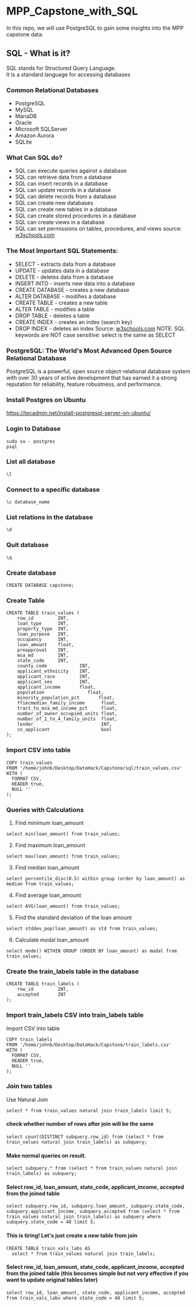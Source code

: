 # MPP_Capstone_with_SQL
In this repo, we will use PostgreSQL to gain some insights into the MPP capstone data. 

## SQL - What is it?
SQL stands for Structured Query Language.   
It is a standard language for accessing databases

### Common Relational Databases
  * PostgreSQL
  * MySQL
  * MariaDB
  * Oracle
  * Microsoft SQLServer
  * Amazon Aurora
  * SQLite

### What Can SQL do?
  * SQL can execute queries against a database
  * SQL can retrieve data from a database
  * SQL can insert records in a database
  * SQL can update records in a database
  * SQL can delete records from a database
  * SQL can create new databases
  * SQL can create new tables in a database
  * SQL can create stored procedures in a database
  * SQL can create views in a database
  * SQL can set permissions on tables, procedures, and views
source: [w3schools.com](https://www.w3schools.com/sql/sql_intro.asp)

### The Most Important SQL Statements:
  * SELECT - extracts data from a database
  * UPDATE - updates data in a database
  * DELETE - deletes data from a database
  * INSERT INTO - inserts new data into a database
  * CREATE DATABASE - creates a new database
  * ALTER DATABASE - modifies a database
  * CREATE TABLE - creates a new table
  * ALTER TABLE - modifies a table
  * DROP TABLE - deletes a table
  * CREATE INDEX - creates an index (search key)
  * DROP INDEX - deletes an index
Source: [w3schools.com](https://www.w3schools.com/whatis/whatis_sql.asp) 
NOTE: SQL keywords are NOT case sensitive: select is the same as SELECT


### PostgreSQL: The World's Most Advanced Open Source Relational Database
PostgreSQL is a powerful, open source object-relational database system with over 30 years of active development that has earned it a strong reputation for reliability, feature robustness, and performance.

### Install Postgres on Ubuntu
https://tecadmin.net/install-postgresql-server-on-ubuntu/


### Login to Database 
```{bash}
sudo su - postgres
psql
```

### List all database
```{sql}
\l
```
### Connect to a specific database
```{sql}
\c database_name
```

### List relations in the database
```{sql}
\d 
```
### Quit database
```{sql}
\q
```

### Create database 
```{sql}
CREATE DATABASE capstone;
```
### Create Table
```{sql}
CREATE TABLE train_values (
    row_id         INT,
    loan_type      INT,
    property_type  INT,
    loan_purpose   INT,
    occupancy      INT,
    loan_amount    float,
    preapproval    INT,
    msa_md         INT,
    state_code     INT,
    county_code            INT,
    applicant_ethnicity    INT,
    applicant_race         INT,
    applicant_sex          INT,
    applicant_income       float,
    population                float,
    minority_population_pct       float,
    ffiecmedian_family_income      float,
    tract_to_msa_md_income_pct     float,
    number_of_owner_occupied_units float,
    number_of_1_to_4_family_units  float,
    lender                         INT,
    co_applicant                   bool
);
```
### Import CSV into table
```{sql}
COPY train_values
FROM '/home/johnb/Desktop/DataHack/Capstone/sql/train_values.csv'
WITH (
  FORMAT CSV,
  HEADER true,
  NULL ''
);
```
### Queries with Calculations
1. Find minimum loan_amount
```{sql}
select min(loan_amount) from train_values;
```
2. Find maximum loan_amount
```{sql}
select max(loan_amount) from train_values;
```
3. Find median loan_amount
```{sql}
select percentile_disc(0.5) within group (order by loan_amount) as median from train_values;
```
4. Find average loan_amount
```{sql}
select AVG(loan_amount) from train_values;
```
5. Find the standard deviation of the loan amount
```{sql}
select stddev_pop(loan_amount) as std from train_values;
```
6. Calculate modal loan_amount
```{sql}
select mode() WITHIN GROUP (ORDER BY loan_amount) as modal from train_values;

```

### Create the train_labels table in the database
```{sql}
CREATE TABLE train_labels (
    row_id         INT,
    accepted       INT
);
```

### Import train_labels CSV into train_labels table
Import CSV into table
```{sql}
COPY train_labels
FROM '/home/johnb/Desktop/DataHack/Capstone/train_labels.csv'
WITH (
  FORMAT CSV,
  HEADER true,
  NULL ''
);
```
### Join two tables
Use Natural Join
```{sql}
select * from train_values natural join train_labels limit 5;
```
#### check whether number of rows after join will be the same
```{sql}
select count(DISTINCT subquery.row_id) from (select * from train_values natural join train_labels) as subquery;
```
#### Make normal queries on result.
```{sql}
select subquery.* from (select * from train_values natural join train_labels) as subquery;
```
#### Select row_id, loan_amount, state_code, applicant_income, accepted from the joined table
```{sql}
select subquery.row_id, subquery.loan_amount, subquery.state_code, subquery.applicant_income, subquery.accepted from (select * from train_values natural join train_labels) as subquery where subquery.state_code = 48 limit 5;
```

#### This is tiring! Let's just create a new table from join
```{sql}
CREATE TABLE train_vals_labs AS 
  select * from train_values natural join train_labels;
```

#### Select row_id, loan_amount, state_code, applicant_income, accepted from the joined table (this becomes simple but not very effective if you want to update original tables later)
```{sql}
select row_id, loan_amount, state_code, applicant_income, accepted from train_vals_labs where state_code = 48 limit 5;
```
